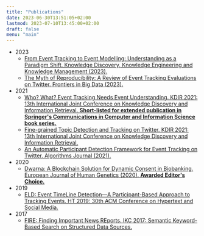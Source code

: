 ```yaml
---
title: "Publications"
date: 2023-06-30T13:51:05+02:00
lastmod: 2023-07-10T13:45:00+02:00
draft: false
menu: "main"
---
```


- 2023
    - [From Event Tracking to Event Modelling: Understanding as a Paradigm Shift. Knowledge Discovery, Knowledge Engineering and Knowledge Management (2023).](https://www.researchgate.net/publication/372215450_From_Event_Tracking_to_Event_Modelling_Understanding_as_a_Paradigm_Shift)
    - [The Myth of Reproducibility: A Review of Event Tracking Evaluations on Twitter. Frontiers in Big Data (2023).](https://www.researchgate.net/publication/369795056_The_myth_of_reproducibility_A_review_of_event_tracking_evaluations_on_Twitter)
- 2021
    - [Who? What? Event Tracking Needs Event Understanding. KDIR 2021: 13th International Joint Conference on Knowledge Discovery and Information Retrieval. **Short-listed for extended publication in Springer's Communications in Computer and Information Science book series.**](https://www.researchgate.net/publication/355761446_Who_What_Event_Tracking_Needs_Event_Understanding)
    - [Fine-grained Topic Detection and Tracking on Twitter. KDIR 2021: 13th International Joint Conference on Knowledge Discovery and Information Retrieval.](https://www.researchgate.net/publication/355765864_Fine-grained_Topic_Detection_and_Tracking_on_Twitter)
    - [An Automatic Participant Detection Framework for Event Tracking on Twitter. Algorithms Journal (2021).](https://www.researchgate.net/publication/350170656_An_Automatic_Participant_Detection_Framework_for_Event_Tracking_on_Twitter)
- 2020
    - [Dwarna: A Blockchain Solution for Dynamic Consent in Biobanking. European Journal of Human Genetics (2020). **Awarded Editor's Choice.**](https://www.researchgate.net/publication/337955668_Dwarna_a_blockchain_solution_for_dynamic_consent_in_biobanking)
- 2019
    - [ELD: Event TimeLine Detection—A Participant-Based Approach to Tracking Events. HT 2019: 30th ACM Conference on Hypertext and Social Media.](https://www.researchgate.net/publication/335872379_ELD_Event_TimeLine_Detection_--_A_Participant-Based_Approach_to_Tracking_Events)
- 2017
    - [FIRE: Finding Important News REports. IKC 2017: Semantic Keyword-Based Search on Structured Data Sources.](https://www.researchgate.net/publication/323001866_FIRE_Finding_Important_News_REports)